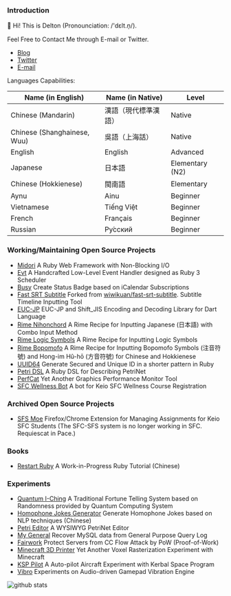 ### Introduction

👋 Hi! This is Delton (Pronounciation: /'dɛlt.n̩/).

Feel Free to Contact Me through E-mail or Twitter.

- [Blog](https://coderemixer.com)
- [Twitter](https://twitter.com/DeltonDing)
- [E-mail](mailto:dsh0416@gmail.com)

Languages Capabilities:

| Name (in English) | Name (in Native) | Level |
| ----------------- | ---------------- | ----- |
| Chinese (Mandarin) | 漢語（現代標準漢語） | Native |
| Chinese (Shanghainese, Wuu) | 吳語（上海話） | Native |
| English | English | Advanced |
| Japanese | 日本語 | Elementary (N2) |
| Chinese (Hokkienese) | 閩南語 | Elementary |
| Aynu | Ainu | Beginner |
| Vietnamese | Tiếng Việt | Beginner |
| French | Français | Beginner |
| Russian | Ру́сский | Beginner |

### Working/Maintaining Open Source Projects

- [Midori](https://github.com/midori-rb/midori.rb) A Ruby Web Framework with Non-Blocking I/O
- [Evt](https://github.com/dsh0416/evt) A Handcrafted Low-Level Event Handler designed as Ruby 3 Scheduler
- [Busy](https://github.com/dsh0416/busy) Create Status Badge based on iCalendar Subscriptions
- [Fast SRT Subtitle](https://github.com/dsh0416/fast-srt-subtitle) Forked from [wiwikuan/fast-srt-subtitle](https://github.com/wiwikuan/fast-srt-subtitle). Subtitle Timeline Inputting Tool
- [EUC-JP](https://github.com/dsh0416/euc-jp) EUC-JP and Shift_JIS Encoding and Decoding Library for Dart Language
- [Rime Nihonchord](https://github.com/dsh0416/nihonchord) A Rime Recipe for Inputting Japanese (日本語) with Combo Input Method
- [Rime Logic Symbols](https://github.com/dsh0416/rime-logic) A Rime Recipe for Inputting Logic Symbols
- [Rime Bopomofo](https://github.com/dsh0416/rime-bopomofo-symbols) A Rime Recipe for Inputting Bopomofo Symbols (注音符號) and Hong-im Hû-hō (方音符號) for Chinese and Hokkienese
- [UUID64](https://github.com/heckpsi-lab/uuid64) Generate Secured and Unique ID in a shorter pattern in Ruby
- [Petri DSL](https://github.com/dsh0416/petri-dsl) A Ruby DSL for Describing PetriNet
- [PerfCat](https://github.com/dsh0416/perfcat) Yet Another Graphics Performance Monitor Tool
- [SFC Wellness Bot](https://github.com/dsh0416/sfc-wellness-bot) A bot for Keio SFC Wellness Course Registration

### Archived Open Source Projects

- [SFS Moe](https://github.com/sfc-moe/sfs-moe) Firefox/Chrome Extension for Managing Assignments for Keio SFC Students (The SFC-SFS system is no longer working in SFC. Requiescat in Pace.)

### Books

- [Restart Ruby](https://github.com/dsh0416/ruby-relearning) A Work-in-Progress Ruby Tutorial (Chinese)

### Experiments

- [Quantum I-Ching](https://github.com/dsh0416/quantum-i-ching) A Traditional Fortune Telling System based on Randomness provided by Quantum Computing System
- [Homophone Jokes Generator](https://github.com/dsh0416/homophone-jokes-generator) Generate Homophone Jokes based on NLP techniques (Chinese)
- [Petri Editor](https://github.com/dsh0416/petri-editor) A WYSIWYG PetriNet Editor
- [My General](https://github.com/dsh0416/my-general) Recover MySQL data from General Purpose Query Log
- [Fairwork](https://github.com/dsh0416/fairwork) Protect Servers from CC Flow Attack by PoW (Proof-of-Work)
- [Minecraft 3D Printer](https://github.com/dsh0416/minecraft-3d-printer) Yet Another Voxel Rasterization Experiment with Minecraft
- [KSP Pilot](https://github.com/dsh0416/ksp-pilot) A Auto-pilot Aircraft Experiment with Kerbal Space Program
- [Vibro](https://githubn.com/dsh0416/vibro) Experiments on Audio-driven Gamepad Vibration Engine

![github stats](https://github-readme-stats.vercel.app/api?username=dsh0416&count_private=true&show_icons=true&theme=radical)
